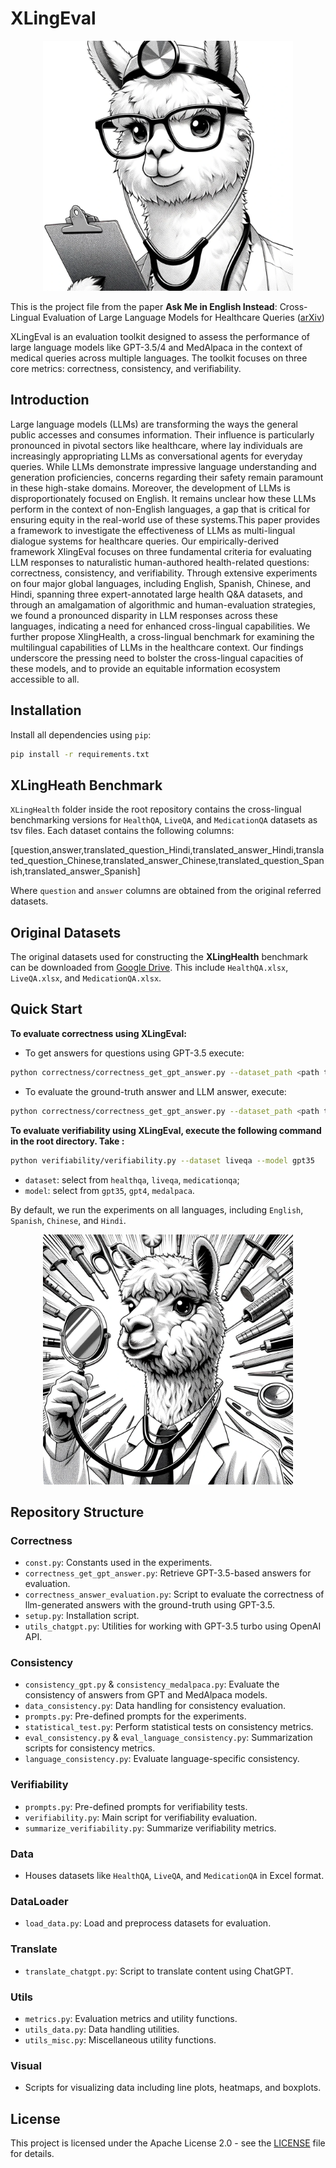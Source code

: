 # XLingEval


<div align="center">
  <img src="static/img/alpaca_doctor1.png" width="400">
</div>

This is the project file from the paper **Ask Me in English Instead**: Cross-Lingual Evaluation of Large Language Models for Healthcare Queries ([arXiv]())

XLingEval is an evaluation toolkit designed to assess the performance of large language models like GPT-3.5/4 and MedAlpaca in the context of medical queries across multiple languages. The toolkit focuses on three core metrics: correctness, consistency, and verifiability.

## Introduction

Large language models (LLMs) are transforming the ways the general public accesses and consumes information. Their influence is particularly pronounced in pivotal sectors like healthcare, where lay individuals are increasingly appropriating LLMs as conversational agents for everyday queries. While LLMs demonstrate impressive language understanding and generation proficiencies, concerns regarding their safety remain paramount in these high-stake domains. Moreover, the development of LLMs is disproportionately focused on English. It remains unclear how these LLMs perform in the context of non-English languages, a gap that is critical for ensuring equity in the real-world use of these systems.This paper provides a framework to investigate the effectiveness of LLMs as multi-lingual dialogue systems for healthcare queries. Our empirically-derived framework XlingEval focuses on three fundamental criteria for evaluating LLM responses to naturalistic human-authored health-related questions: correctness, consistency, and verifiability. Through extensive experiments on four major global languages, including English, Spanish, Chinese, and Hindi, spanning three expert-annotated large health Q&A datasets, and through an amalgamation of algorithmic and human-evaluation strategies, we found a pronounced disparity in LLM responses across these languages, indicating a need for enhanced cross-lingual capabilities. We further propose XlingHealth, a cross-lingual benchmark for examining the multilingual capabilities of LLMs in the healthcare context. Our findings underscore the pressing need to bolster the cross-lingual capacities of these models, and to provide an equitable information ecosystem accessible to all.


## Installation

Install all dependencies using `pip`:

```bash
pip install -r requirements.txt
```

## XLingHeath Benchmark

`XLingHealth` folder inside the root repository contains the cross-lingual benchmarking versions for `HealthQA`, `LiveQA`, and `MedicationQA` datasets as tsv files. Each dataset contains the following columns:

\[question,answer,translated_question_Hindi,translated_answer_Hindi,translated_question_Chinese,translated_answer_Chinese,translated_question_Spanish,translated_answer_Spanish\]

Where `question` and `answer` columns are obtained from the original referred datasets.

## Original Datasets

The original datasets used for constructing the **XLingHealth** benchmark can be downloaded from [Google Drive](https://drive.google.com/drive/folders/1iZOhWXVNHGQXqPnGTQJMlaDQVznIRHci?usp=share_link). This include `HealthQA.xlsx`, `LiveQA.xlsx`, and `MedicationQA.xlsx`.

## Quick Start

**To evaluate correctness using XLingEval:**

* To get answers for questions using GPT-3.5 execute:

```bash
python correctness/correctness_get_gpt_answer.py --dataset_path <path to the dataset> --username <enter your username> --model gpt-35-turbo
```
* To evaluate the ground-truth answer and LLM answer, execute:

```bash
python correctness/correctness_get_gpt_answer.py --dataset_path <path to the dataset> --username <enter your username> --model gpt-35-turbo
```

**To evaluate verifiability using XLingEval, execute the following command in the root directory. Take :**

```bash
python verifiability/verifiability.py --dataset liveqa --model gpt35
```

- `dataset`: select from `healthqa`, `liveqa`, `medicationqa`;
- `model`: select from `gpt35`, `gpt4`, `medalpaca`.

By default, we run the experiments on all languages, including `English`, `Spanish`, `Chinese`, and `Hindi`. 

<div align="center">
  <img src="static/img/alpaca_doctor2.png" width="400">
</div>


## Repository Structure

### Correctness
- `const.py`: Constants used in the experiments.
- `correctness_get_gpt_answer.py`: Retrieve GPT-3.5-based answers for evaluation.
- `correctness_answer_evaluation.py`: Script to evaluate the correctness of llm-generated answers with the ground-truth using GPT-3.5.
- `setup.py`: Installation script.
- `utils_chatgpt.py`: Utilities for working with GPT-3.5 turbo using OpenAI API.

### Consistency
- `consistency_gpt.py` & `consistency_medalpaca.py`: Evaluate the consistency of answers from GPT and MedAlpaca models.
- `data_consistency.py`: Data handling for consistency evaluation.
- `prompts.py`: Pre-defined prompts for the experiments.
- `statistical_test.py`: Perform statistical tests on consistency metrics.
- `eval_consistency.py` & `eval_language_consistency.py`: Summarization scripts for consistency metrics.
- `language_consistency.py`: Evaluate language-specific consistency.

### Verifiability
- `prompts.py`: Pre-defined prompts for verifiability tests.
- `verifiability.py`: Main script for verifiability evaluation.
- `summarize_verifiability.py`: Summarize verifiability metrics.

### Data
- Houses datasets like `HealthQA`, `LiveQA`, and `MedicationQA` in Excel format.

### DataLoader
- `load_data.py`: Load and preprocess datasets for evaluation.

### Translate
- `translate_chatgpt.py`: Script to translate content using ChatGPT.

### Utils
- `metrics.py`: Evaluation metrics and utility functions.
- `utils_data.py`: Data handling utilities.
- `utils_misc.py`: Miscellaneous utility functions.

### Visual
- Scripts for visualizing data including line plots, heatmaps, and boxplots.


## License

This project is licensed under the Apache License 2.0 - see the [LICENSE](LICENSE) file for details.

